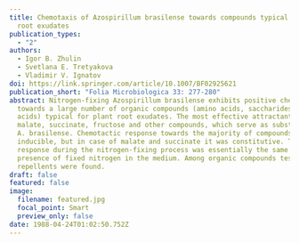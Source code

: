 ```yaml
---
title: Chemotaxis of Azospirillum brasilense towards compounds typical of plant
  root exudates
publication_types:
  - "2"
authors:
  - Igor B. Zhulin
  - Svetlana E. Tretyakova
  - Vladimir V. Ignatov
doi: https://link.springer.com/article/10.1007/BF02925621
publication_short: "Folia Microbiologica 33: 277-280"
abstract: Nitrogen-fixing Azospirillum brasilense exhibits positive chemotaxis
  towards a large number of organic compounds (amino acids, saccharides, organic
  acids) typical for plant root exudates. The most effective attractants were
  malate, succinate, fructose and other compounds, which serve as substrates for
  A. brasilense. Chemotactic response towards the majority of compounds was
  inducible, but in case of malate and succinate it was constitutive. Tactic
  response during the nitrogen-fixing process was essentially the same as in the
  presence of fixed nitrogen in the medium. Among organic compounds tested no
  repellents were found.
draft: false
featured: false
image:
  filename: featured.jpg
  focal_point: Smart
  preview_only: false
date: 1988-04-24T01:02:50.752Z
---
```

